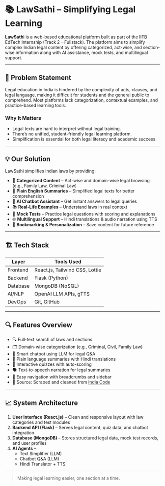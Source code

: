 # 📚 LawSathi – Simplifying Legal Learning

**LawSathi** is a web-based educational platform built as part of the IITB EdTech Internship (Track 2 – Fullstack). The platform aims to simplify complex Indian legal content by offering categorized, act-wise, and section-wise information along with AI assistance, mock tests, and multilingual support.

---

## 🚨 Problem Statement

Legal education in India is hindered by the complexity of acts, clauses, and legal language, making it difficult for students and the general public to comprehend. Most platforms lack categorization, contextual examples, and practice-based learning tools.

### Why It Matters

- Legal texts are hard to interpret without legal training.  
- There’s no unified, student-friendly legal learning platform.  
- Simplification is essential for both legal literacy and academic success.

---

## 💡 Our Solution

LawSathi simplifies Indian laws by providing:

- 📂 **Categorized Content** – Act-wise and domain-wise legal browsing (e.g., Family Law, Criminal Law)
- 📝 **Plain English Summaries** – Simplified legal texts for better comprehension
- 💬 **AI Chatbot Assistant** – Get instant answers to legal queries
- 📚 **Real-Life Examples** – Understand laws in real context
- 🧪 **Mock Tests** – Practice legal questions with scoring and explanations
- 🌐 **Multilingual Support** – Hindi translations & audio narration using TTS
- 🔖 **Bookmarking & Personalization** – Save content for future reference

---

## 🏗️ Tech Stack

| Layer      | Tools Used                     |
|------------|--------------------------------|
| Frontend   | React.js, Tailwind CSS, Lottie |
| Backend    | Flask (Python)                 |
| Database   | MongoDB (NoSQL)                |
| AI/NLP     | OpenAI LLM APIs, gTTS          |
| DevOps     | Git, GitHub                    |

---

## 🔍 Features Overview

- 🔍 Full-text search of laws and sections  
- 🗂️ Domain-wise categorization (e.g., Criminal, Civil, Family Law)  
- 🤖 Smart chatbot using LLM for legal Q&A  
- 📖 Plain language summaries with Hindi translations  
- 🧪 Interactive quizzes with auto-scoring  
- 🗣️ Text-to-speech narration for legal summaries  
- 🧭 Easy navigation with breadcrumbs and sidebar  
- 📑 Source: Scraped and cleaned from [India Code](https://www.indiacode.nic.in/)

---

## 📈 System Architecture

1. **User Interface (React.js)** – Clean and responsive layout with law categories and test modules  
2. **Backend API (Flask)** – Serves legal content, quiz data, and chatbot integration  
3. **Database (MongoDB)** – Stores structured legal data, mock test records, and user profiles  
4. **AI Agents** –  
   - Text Simplifier (LLM)  
   - Chatbot Q&A (LLM)  
   - Hindi Translator + TTS  

---



> Making legal learning easier, one section at a time.
